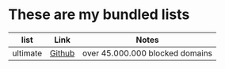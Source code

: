 # These are my bundled lists

list | Link | Notes
-----|------|-------
ultimate | [Github](https://raw.githubusercontent.com/ultimate-pihole-list/list/main/blacklist/lists/ultimate.txt) | over 45.000.000 blocked domains
